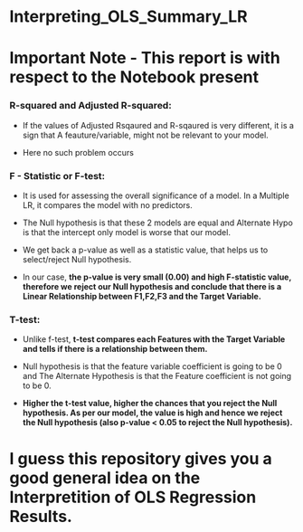 # Interpreting_OLS_Summary_LR

# Important Note - This report is with respect to the Notebook present

### R-squared and Adjusted R-squared:

- If the values of Adjusted Rsqaured and R-sqaured is very different, it is a sign that A feauture/variable, might not be relevant to your model.

- Here no such problem occurs

### F - Statistic or F-test:
- It is used for assessing the overall significance of a model. In a Multiple LR, it compares the model with no predictors. 

- The Null hypothesis is that these 2 models are equal and Alternate Hypo is that the intercept only model is worse that our model.

- We get back a p-value as well as a statistic value, that helps us to select/reject Null hypothesis.

- In our case, **the p-value is very small (0.00) and high F-statistic value, therefore we reject our Null hypothesis and conclude that there is a Linear Relationship between F1,F2,F3 and the Target Variable.**

### T-test:

- Unlike f-test, **t-test compares each Features with the Target Variable and tells if there is a relationship between them.**

- Null hypothesis is that the feature variable coefficient is going to be 0 and The Alternate Hypothesis is that the Feature coefficient is not going to be 0.

- **Higher the t-test value, higher the chances that you reject the Null hypothesis. As per our model, the value is high and hence we reject the Null hypothesis (also p-value < 0.05 to reject the Null hypothesis).**

# I guess this repository gives you a good general idea on the Interpretition of OLS Regression Results.
